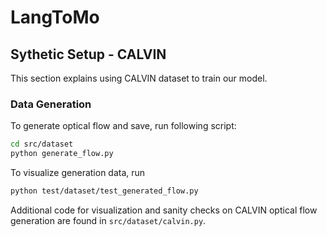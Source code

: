 # LangToMo


## Sythetic Setup - CALVIN
This section explains using CALVIN dataset to train our model.


### Data Generation
To generate optical flow and save, run following script:
```bash
cd src/dataset
python generate_flow.py
```

To visualize generation data, run
```bash
python test/dataset/test_generated_flow.py
```

Additional code for visualization and sanity checks on CALVIN optical flow generation
are found in `src/dataset/calvin.py`.